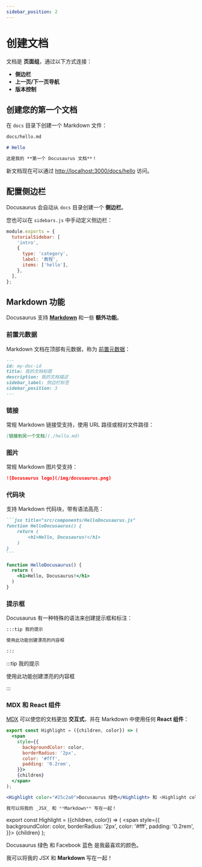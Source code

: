 ```yaml
---
sidebar_position: 2
---
```


# 创建文档

文档是 **页面组**，通过以下方式连接：

- **侧边栏**
- **上一页/下一页导航**
- **版本控制**

## 创建您的第一个文档

在 `docs` 目录下创建一个 Markdown 文件：

```bash
docs/hello.md
```

```md title="docs/hello.md"
# Hello

这是我的 **第一个 Docusaurus 文档**！
```

新文档现在可以通过 [http://localhost:3000/docs/hello](http://localhost:3000/docs/hello) 访问。

## 配置侧边栏

Docusaurus 会自动从 `docs` 目录创建一个 **侧边栏**。

您也可以在 `sidebars.js` 中手动定义侧边栏：

```js title="sidebars.js"
module.exports = {
  tutorialSidebar: [
    'intro',
    {
      type: 'category',
      label: '教程',
      items: ['hello'],
    },
  ],
};
```

## Markdown 功能

Docusaurus 支持 **[Markdown](https://daringfireball.net/projects/markdown/syntax)** 和一些 **额外功能**。

### 前置元数据

Markdown 文档在顶部有元数据，称为 [前置元数据](https://jekyllrb.com/docs/front-matter/)：

```md
---
id: my-doc-id
title: 我的文档标题
description: 我的文档描述
sidebar_label: 侧边栏标签
sidebar_position: 3
---
```

### 链接

常规 Markdown 链接受支持，使用 URL 路径或相对文件路径：

```md
[链接到另一个文档](./hello.md)
```

### 图片

常规 Markdown 图片受支持：

```md
![Docusaurus logo](/img/docusaurus.png)
```

### 代码块

支持 Markdown 代码块，带有语法高亮：

````md
```jsx title="src/components/HelloDocusaurus.js"
function HelloDocusaurus() {
    return (
        <h1>Hello, Docusaurus!</h1>
    )
}
```
````

```jsx title="src/components/HelloDocusaurus.js"
function HelloDocusaurus() {
  return (
    <h1>Hello, Docusaurus!</h1>
  )
}
```

### 提示框

Docusaurus 有一种特殊的语法来创建提示框和标注：

```md
:::tip 我的提示

使用此功能创建漂亮的内容框

:::
```

:::tip 我的提示

使用此功能创建漂亮的内容框

:::

### MDX 和 React 组件

[MDX](https://mdxjs.com/) 可以使您的文档更加 **交互式**，并在 Markdown 中使用任何 **React 组件**：

```jsx
export const Highlight = ({children, color}) => (
  <span
    style={{
      backgroundColor: color,
      borderRadius: '2px',
      color: '#fff',
      padding: '0.2rem',
    }}>
    {children}
  </span>
);

<Highlight color="#25c2a0">Docusaurus 绿色</Highlight> 和 <Highlight color="#1877F2">Facebook 蓝色</Highlight> 是我最喜欢的颜色。

我可以将我的 _JSX_ 和 **Markdown** 写在一起！
```

export const Highlight = ({children, color}) => (
  <span
    style={{
      backgroundColor: color,
      borderRadius: '2px',
      color: '#fff',
      padding: '0.2rem',
    }}>
    {children}
  </span>
);

<Highlight color="#25c2a0">Docusaurus 绿色</Highlight> 和 <Highlight color="#1877F2">Facebook 蓝色</Highlight> 是我最喜欢的颜色。

我可以将我的 _JSX_ 和 **Markdown** 写在一起！
